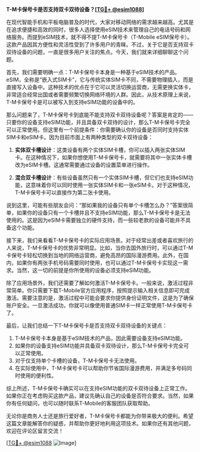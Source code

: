 **T-M卡保号卡是否支持双卡双待设备？[[TG💪+ @esim1088](https://t.me/s/esim1088)]**

在现代智能手机和平板电脑普及的时代，大家对移动网络的需求越来越高。尤其是在追求便捷和高效的同时，很多人选择使用eSIM技术来管理自己的电话号码和网络服务。而提到eSIM技术，就不得不提T-M卡保号卡（T-Mobile eSIM保号卡）。这款产品因其方便性和灵活性受到了许多用户的青睐。不过，关于它是否支持双卡双待设备的问题，一直是很多用户关注的焦点。今天，我们就来详细聊聊这个问题。

首先，我们需要明确一点：T-M卡保号卡本身是一种基于eSIM技术的产品。eSIM，全称是“嵌入式SIM卡”，它与传统实体SIM卡不同，不需要物理插入，而是直接写入设备中。这种技术的优点在于它可以灵活切换运营商，无需更换实体卡，非常适合经常出国或者需要频繁切换网络环境的人群。因此，从技术原理上来说，T-M卡保号卡是可以被写入到支持eSIM功能的设备中的。

那么问题来了，T-M卡保号卡到底能不能支持双卡双待设备呢？答案是肯定的——只要你的设备支持eSIM功能，并且具备双卡双待的设计，那么T-M卡保号卡完全可以正常使用。但这里有一个前提条件：你需要确认你的设备是否同时支持实体SIM卡和eSIM卡。因为目前市面上有两种类型的双卡双待设备：

1. **实体双卡槽设计**：这类设备有两个实体SIM卡槽，你可以插入两张实体SIM卡。在这种情况下，如果你想使用T-M卡保号卡，就需要将其中一张实体卡槽改为eSIM卡槽。这通常需要通过设备的设置菜单进行操作。

2. **混合双卡槽设计**：有些设备虽然只有一个实体SIM卡槽，但它们也支持eSIM功能，这意味着你可以同时使用一张实体SIM卡和一张eSIM卡。对于这种情况，T-M卡保号卡可以直接作为第二张卡使用。

说到这里，可能有些朋友会问：“那如果我的设备只有单个卡槽怎么办？”答案很简单，如果你的设备只有一个卡槽并且不支持eSIM功能，那么T-M卡保号卡是无法使用的。这是因为eSIM卡需要独立的硬件支持，而一些较老款的设备可能并不具备这个功能。

接下来，我们来看看T-M卡保号卡的实际应用场景。对于经常出差或者喜欢旅行的人来说，T-M卡保号卡的优势非常明显。比如，当你去国外旅行时，可以通过T-M卡保号卡轻松切换到当地的网络运营商，避免高昂的国际漫游费用。此外，在国内，如果你有两张手机号码需要同时使用，也可以通过T-M卡保号卡实现这一需求。当然，这一切的前提是你所使用的设备必须支持eSIM功能。

除了应用场景外，我们还需要了解如何激活T-M卡保号卡。一般来说，激活过程非常简单。你只需要下载T-Mobile官方应用程序，按照提示输入相关信息即可完成激活。需要注意的是，激活过程中可能会要求你提供身份证明文件，这是为了确保账户安全。一旦激活成功，你就可以像使用普通SIM卡一样正常使用T-M卡保号卡了。

最后，让我们总结一下T-M卡保号卡是否支持双卡双待设备的关键点：

1. T-M卡保号卡本身是基于eSIM技术的产品，因此需要设备支持eSIM功能。
2. 如果你的设备支持eSIM功能并具备双卡双待设计，那么T-M卡保号卡完全可以正常使用。
3. 对于仅支持单个卡槽的设备，T-M卡保号卡无法使用。
4. 在实际使用中，T-M卡保号卡可以帮助你节省国际漫游费用，并满足多号码同时使用的便利性。

综上所述，T-M卡保号卡确实可以在支持eSIM功能的双卡双待设备上正常工作。如果你正在考虑购买这款产品，建议先确认自己的设备是否符合要求。当然，如果你有任何疑问，也可以随时联系T-Mobile的客服团队获取帮助。

无论你是商务人士还是旅行爱好者，T-M卡保号卡都能为你带来极大的便利。希望这篇文章能解答你的疑惑，并帮助你更好地利用这项技术。如果你还有其他问题，欢迎在评论区留言交流！

[[TG💪+ @esim1088](https://t.me/s/esim1088) ![Image](https://i.postimg.cc/4NQfJmqS/Snipaste-2025-05-13-00-14-12.png)]